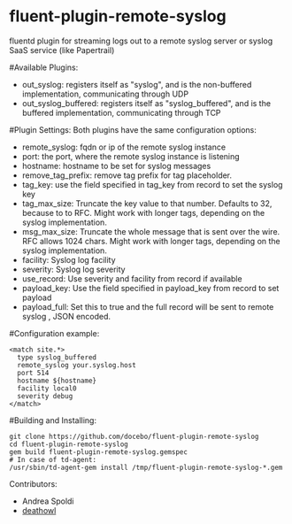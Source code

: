 fluent-plugin-remote-syslog
===========================

fluentd plugin for streaming logs out to a remote syslog server or syslog SaaS service (like Papertrail)

#Available Plugins:
* out_syslog: registers itself as "syslog", and is the non-buffered implementation, communicating through UDP
* out_syslog_buffered: registers itself as "syslog_buffered", and is the buffered implementation, communicating through TCP

#Plugin Settings:
Both plugins have the same configuration options:

* remote_syslog: fqdn or ip of the remote syslog instance
* port: the port, where the remote syslog instance is listening
* hostname: hostname to be set for syslog messages
* remove_tag_prefix: remove tag prefix for tag placeholder. 
* tag_key: use the field specified in tag_key from record to set the syslog key
* tag_max_size: Truncate the key value to that number. Defaults to 32, because to to RFC. Might work with longer tags, depending on the syslog implementation.
* msg_max_size: Truncate the whole message that is sent over the wire. RFC allows 1024 chars. Might work with longer tags, depending on the syslog implementation.
* facility: Syslog log facility
* severity: Syslog log severity
* use_record: Use severity and facility from record if available
* payload_key: Use the field specified in payload_key from record to set payload
* payload_full: Set this to true and the full record will be sent to remote syslog , JSON encoded.

#Configuration example:
```
<match site.*>
  type syslog_buffered
  remote_syslog your.syslog.host
  port 514
  hostname ${hostname}
  facility local0
  severity debug
</match>
```

#Building and Installing:
```
git clone https://github.com/docebo/fluent-plugin-remote-syslog
cd fluent-plugin-remote-syslog
gem build fluent-plugin-remote-syslog.gemspec
# In case of td-agent:
/usr/sbin/td-agent-gem install /tmp/fluent-plugin-remote-syslog-*.gem
```

Contributors:

* Andrea Spoldi 
* [deathowl](http://github.com/deathowl)
